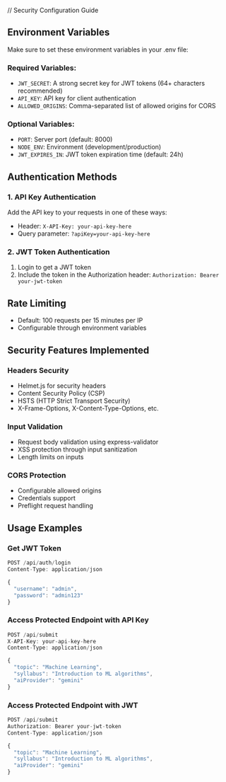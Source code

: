 // Security Configuration Guide

## Environment Variables
Make sure to set these environment variables in your .env file:

### Required Variables:
- `JWT_SECRET`: A strong secret key for JWT tokens (64+ characters recommended)
- `API_KEY`: API key for client authentication
- `ALLOWED_ORIGINS`: Comma-separated list of allowed origins for CORS

### Optional Variables:
- `PORT`: Server port (default: 8000)
- `NODE_ENV`: Environment (development/production)
- `JWT_EXPIRES_IN`: JWT token expiration time (default: 24h)

## Authentication Methods

### 1. API Key Authentication
Add the API key to your requests in one of these ways:
- Header: `X-API-Key: your-api-key-here`
- Query parameter: `?apiKey=your-api-key-here`

### 2. JWT Token Authentication
1. Login to get a JWT token
2. Include the token in the Authorization header: `Authorization: Bearer your-jwt-token`

## Rate Limiting
- Default: 100 requests per 15 minutes per IP
- Configurable through environment variables

## Security Features Implemented

### Headers Security
- Helmet.js for security headers
- Content Security Policy (CSP)
- HSTS (HTTP Strict Transport Security)
- X-Frame-Options, X-Content-Type-Options, etc.

### Input Validation
- Request body validation using express-validator
- XSS protection through input sanitization
- Length limits on inputs

### CORS Protection
- Configurable allowed origins
- Credentials support
- Preflight request handling

## Usage Examples

### Get JWT Token
```javascript
POST /api/auth/login
Content-Type: application/json

{
  "username": "admin",
  "password": "admin123"
}
```

### Access Protected Endpoint with API Key
```javascript
POST /api/submit
X-API-Key: your-api-key-here
Content-Type: application/json

{
  "topic": "Machine Learning",
  "syllabus": "Introduction to ML algorithms",
  "aiProvider": "gemini"
}
```

### Access Protected Endpoint with JWT
```javascript
POST /api/submit
Authorization: Bearer your-jwt-token
Content-Type: application/json

{
  "topic": "Machine Learning",
  "syllabus": "Introduction to ML algorithms",
  "aiProvider": "gemini"
}
```
